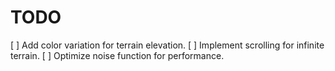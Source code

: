 # TODO

[ ] Add color variation for terrain elevation.
[ ] Implement scrolling for infinite terrain.
[ ] Optimize noise function for performance.